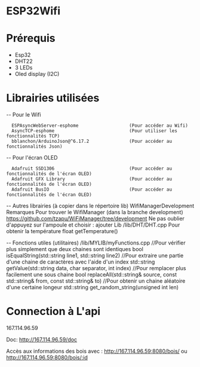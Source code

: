 # ESP32Wifi

# Prérequis
- Esp32
- DHT22
- 3 LEDs
- Oled display (I2C)

# Librairies utilisées

-- Pour le Wifi

      ESPAsyncWebServer-esphome                   (Pour accéder au Wifi)
      AsyncTCP-esphome                            (Pour utiliser les fonctionnalités TCP)
      bblanchon/ArduinoJson@^6.17.2               (Pour accéder au fonctionnalités Json)

-- Pour l'écran OLED

      Adafruit SSD1306                            (Pour accéder au fonctionnalités de l'écran OLED)
      Adafruit GFX Library                        (Pour accéder au fonctionnalités de l'écran OLED)
      Adafruit BusIO                              (Pour accéder au fonctionnalités de l'écran OLED)

-- Autres librairies (à copier dans le répertoire lib)
         WifiManagerDevelopment
            Remarques
            Pour trouver le WifiManager (dans la branche development)
            https://github.com/tzapu/WiFiManager/tree/development
            Ne pas oublier d'appuyez sur l'ampoule et choisir : ajouter Lib
                    /lib/DHT/DHT.cpp
        Pour obtenir la température
        float getTemperature()
    
-- Fonctions utiles (utilitaires)
        /lib/MYLIB/myFunctions.cpp
            //Pour vérifier plus simplement que deux chaines sont identiques
            bool isEqualString(std::string line1, std::string line2)
            //Pour extraire une partie d'une chaine de caractères avec l'aide d'un index
            std::string getValue(std::string data, char separator, int index)
            //Pour remplacer plus facilement une sous chaine
            bool replaceAll(std::string& source, const std::string& from, const std::string& to)
            //Pour obtenir un chaine aléatoire d'une certaine longeur
            std::string get_random_string(unsigned int len)
            
            

# Connection à L'api
167.114.96.59

Doc: http://167.114.96.59/doc

Accès aux informations des bois avec :  http://167.114.96.59:8080/bois/ ou http://167.114.96.59:8080/bois/:id
